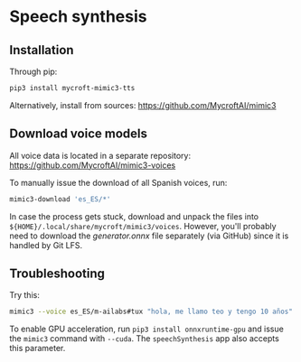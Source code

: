 # Speech synthesis

## Installation

Through pip:

```bash
pip3 install mycroft-mimic3-tts
```

Alternatively, install from sources: https://github.com/MycroftAI/mimic3

## Download voice models

All voice data is located in a separate repository: https://github.com/MycroftAI/mimic3-voices

To manually issue the download of all Spanish voices, run:

```bash
mimic3-download 'es_ES/*'
```

In case the process gets stuck, download and unpack the files into `${HOME}/.local/share/mycroft/mimic3/voices`. However, you'll probably need to download the *generator.onnx* file separately (via GitHub) since it is handled by Git LFS.

## Troubleshooting

Try this:

```bash
mimic3 --voice es_ES/m-ailabs#tux "hola, me llamo teo y tengo 10 años"
```

To enable GPU acceleration, run `pip3 install onnxruntime-gpu` and issue the `mimic3` command with `--cuda`. The `speechSynthesis` app also accepts this parameter.
